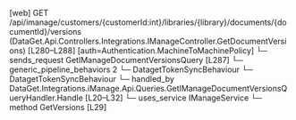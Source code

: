 [web] GET /api/imanage/customers/{customerId:int}/libraries/{library}/documents/{documentId}/versions  (DataGet.Api.Controllers.Integrations.IManageController.GetDocumentVersions)  [L280–L288] [auth=Authentication.MachineToMachinePolicy]
  └─ sends_request GetIManageDocumentVersionsQuery [L287]
    └─ generic_pipeline_behaviors 2
      └─ DatagetTokenSyncBehaviour
      └─ DatagetTokenSyncBehaviour
    └─ handled_by DataGet.Integrations.iManage.Api.Queries.GetIManageDocumentVersionsQueryHandler.Handle [L20–L32]
      └─ uses_service IManageService
        └─ method GetVersions [L29]

